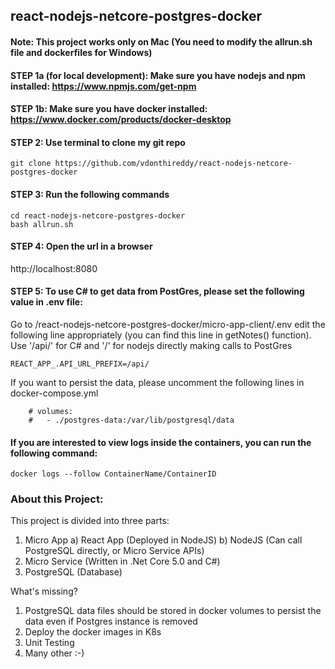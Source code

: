 ## react-nodejs-netcore-postgres-docker
#### Note: This project works only on Mac (You need to modify the allrun.sh file and dockerfiles for Windows)
#### STEP 1a (for local development): Make sure you have nodejs and npm installed: https://www.npmjs.com/get-npm
#### STEP 1b: Make sure you have docker installed: https://www.docker.com/products/docker-desktop
#### STEP 2: Use terminal to clone my git repo
```
git clone https://github.com/vdonthireddy/react-nodejs-netcore-postgres-docker
```
#### STEP 3: Run the following commands 
```
cd react-nodejs-netcore-postgres-docker
bash allrun.sh
```
#### STEP 4: Open the url in a browser
http://localhost:8080 

#### STEP 5: To use C# to get data from PostGres, please set the following value in .env file:
Go to /react-nodejs-netcore-postgres-docker/micro-app-client/.env
edit the following line appropriately (you can find this line in getNotes() function). Use '/api/' for C# and '/' for nodejs directly making calls to PostGres
```
REACT_APP_.API_URL_PREFIX=/api/
```
If you want to persist the data, please uncomment the following lines in docker-compose.yml
```
    # volumes:
    #   - ./postgres-data:/var/lib/postgresql/data
```
#### If you are interested to view logs inside the containers, you can run the following command:
```
docker logs --follow ContainerName/ContainerID
```
### About this Project:
This project is divided into three parts:
1. Micro App
    a) React App (Deployed in NodeJS)
    b) NodeJS (Can call PostgreSQL directly, or Micro Service APIs)
2. Micro Service (Written in .Net Core 5.0 and C#)
3. PostgreSQL (Database)

What's missing?
1. PostgreSQL data files should be stored in docker volumes to persist the data even if Postgres instance is removed
2. Deploy the docker images in K8s
3. Unit Testing
4. Many other :-)